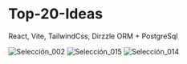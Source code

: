 # Top-20-Ideas

React, Vite, TailwindCss, Dirzzle ORM  + PostgreSql

![Selección_002](https://github.com/Alek30k/Top-50-Ideas/assets/101005998/41bb8207-c76c-47a7-bcd5-c00e4136ac0d)
![Selección_015](https://github.com/Alek30k/Top-50-Ideas/assets/101005998/ed582194-d380-4cc6-8c9a-d12bef454762)
![Selección_014](https://github.com/Alek30k/Top-50-Ideas/assets/101005998/d19908e3-b378-404f-8665-bad378bf0217)
